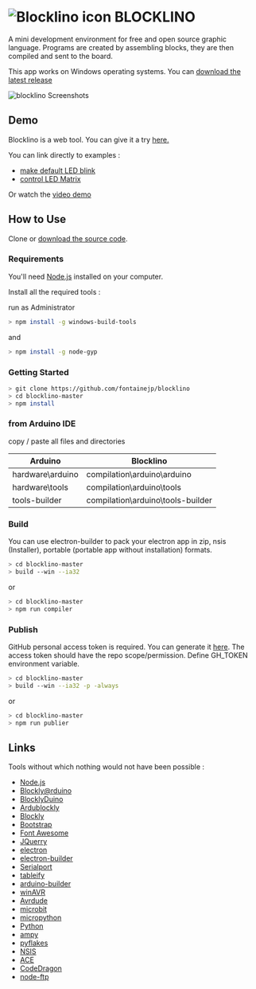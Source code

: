 # <img src="https://fontainejp.github.io/media/icon.png" alt="Blocklino icon"> BLOCKLINO

A mini development environment for free and open source graphic language. Programs are created by assembling blocks, they are then compiled and sent to the board.

This app works on Windows operating systems. You can [download the latest release](https://github.com/fontainejp/blocklino/releases)

![blocklino Screenshots](https://fontainejp.github.io/start/img/Capture.PNG)

## Demo

Blocklino is a web tool. You can give it a try [here.](https://fontainejp.github.io/blocklino.html)

You can link directly to examples :
* [make default LED blink](https://fontainejp.github.io/blocklino.html?url=./examples/blink.xml) 
* [control LED Matrix](https://fontainejp.github.io/blocklino.html?url=./examples/matrice.xml) 

Or watch the [video demo](https://www.youtube.com/watch?v=XqfNAjnf6_8)

## How to Use

Clone or [download the source code](https://github.com/fontainejp/blocklino/archive/master.zip).

### Requirements

You'll need [Node.js](https://nodejs.org) installed on your computer.

Install all the required tools :

run as Administrator

``` bash
> npm install -g windows-build-tools
```

and

``` bash
> npm install -g node-gyp
```

### Getting Started 

```bash
> git clone https://github.com/fontainejp/blocklino
> cd blocklino-master
> npm install
```
### from Arduino IDE

copy / paste all files and directories

| Arduino | Blocklino |
| ------- | --------- |
| hardware\arduino | compilation\arduino\arduino |
| hardware\tools | compilation\arduino\tools |
| tools-builder | compilation\arduino\tools-builder |

### Build 

You can use electron-builder to pack your electron app in zip, nsis (Installer), portable (portable app without installation) formats.

```bash
> cd blocklino-master
> build --win --ia32
```
or 

```bash
> cd blocklino-master
> npm run compiler
```

### Publish

GitHub personal access token is required. You can generate it [here](https://github.com/settings/tokens/new).
The access token should have the repo scope/permission.
Define GH_TOKEN environment variable.

```bash
> cd blocklino-master
> build --win --ia32 -p -always
```
or

```bash
> cd blocklino-master
> npm run publier
```

## Links

Tools without which nothing would not have been possible :

- [Node.js](https://nodejs.org/fr/)
- [Blockly@rduino](https://github.com/technologiescollege/Blockly-at-rduino)
- [BlocklyDuino](https://github.com/BlocklyDuino/BlocklyDuino)
- [Ardublockly](https://github.com/carlosperate/ardublockly)
- [Blockly](https://developers.google.com/blockly)
- [Bootstrap](http://getbootstrap.com)
- [Font Awesome](http://fontawesome.io)
- [JQuerry](https://jquery.com)
- [electron](https://electronjs.org/)
- [electron-builder](https://github.com/electron-userland/electron-builder)
- [Serialport](https://github.com/node-serialport/node-serialport)
- [tableify](https://github.com/wankdanker/node-tableify)
- [arduino-builder](https://github.com/arduino/arduino-builder)
- [winAVR](https://sourceforge.net/projects/winavr)
- [Avrdude](http://www.nongnu.org/avrdude)
- [microbit](https://microbit.org/fr/guide/)
- [micropython](https://wiki.mchobby.be/index.php?title=MicroPython-Accueil)
- [Python](https://docs.python.org/fr/3/)
- [ampy](https://github.com/pycampers/ampy)
- [pyflakes](https://github.com/PyCQA/pyflakes)
- [NSIS](https://sourceforge.net/projects/nsis)
- [ACE](https://ace.c9.io/)
- [CodeDragon](https://codedragon.org/)
- [node-ftp](https://github.com/mscdex/node-ftp)
